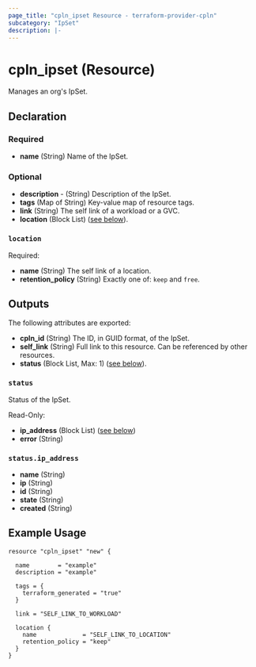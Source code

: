 ```yaml
---
page_title: "cpln_ipset Resource - terraform-provider-cpln"
subcategory: "IpSet"
description: |-
---
```


# cpln_ipset (Resource)

Manages an org's IpSet.

## Declaration

### Required

- **name** (String) Name of the IpSet.

### Optional

- **description** - (String) Description of the IpSet.
- **tags** (Map of String) Key-value map of resource tags.
- **link** (String) The self link of a workload or a GVC.
- **location** (Block List) ([see below](#nestedblock--location)).

<a id="nestedblock--location"></a>

### `location`

Required:

- **name** (String) The self link of a location.
- **retention_policy** (String) Exactly one of: `keep` and `free`.

## Outputs

The following attributes are exported:

- **cpln_id** (String) The ID, in GUID format, of the IpSet.
- **self_link** (String) Full link to this resource. Can be referenced by other resources.
- **status** (Block List, Max: 1) ([see below](#nestedblock--status)).

<a id="nestedblock--status"></a>

### `status`

Status of the IpSet.

Read-Only:

- **ip_address** (Block List) ([see below](#nestedblock--status-ip_address))
- **error** (String)

<a id="nestedblock--status--ip_address"></a>

### `status.ip_address`

- **name** (String)
- **ip** (String)
- **id** (String)
- **state** (String)
- **created** (String)

## Example Usage

```terrafrom
resource "cpln_ipset" "new" {
		
  name        = "example"
  description = "example"

  tags = {
    terraform_generated = "true"
  }

  link = "SELF_LINK_TO_WORKLOAD"
  
  location {
    name             = "SELF_LINK_TO_LOCATION"
    retention_policy = "keep"
  }
}
```